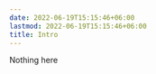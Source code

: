 ```yaml
---
date: 2022-06-19T15:15:46+06:00
lastmod: 2022-06-19T15:15:46+06:00
title: Intro
---
```


Nothing here
